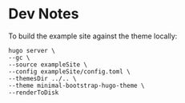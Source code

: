 # Dev Notes

To build the example site against the theme locally:

```
hugo server \
--gc \
--source exampleSite \
--config exampleSite/config.toml \
--themesDir ../.. \
--theme minimal-bootstrap-hugo-theme \
--renderToDisk
```